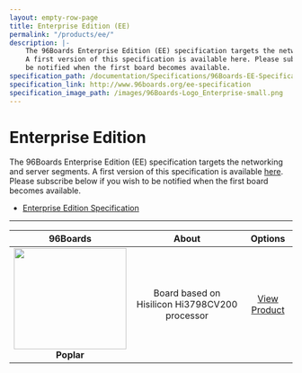 ```yaml
---
layout: empty-row-page
title: Enterprise Edition (EE)
permalink: "/products/ee/"
description: |-
    The 96Boards Enterprise Edition (EE) specification targets the networking and server segments.
    A first version of this specification is available here. Please subscribe below if you wish to
    be notified when the first board becomes available.
specification_path: /documentation/Specifications/96Boards-EE-Specification.pdf
specification_link: http://www.96boards.org/ee-specification
specification_image_path: /images/96Boards-Logo_Enterprise-small.png
---
```


# Enterprise Edition

The 96Boards Enterprise Edition (EE) specification targets the networking and server segments. A first version of this specification is available [here](http://www.96boards.org/ee-specification). Please subscribe below if you wish to be notified when the first board becomes available.

- [Enterprise Edition Specification](http://www.96boards.org/ee-specification)

***

| 96Boards                                | About                                                   | Options                                 | 
|:---------------------------------------:|:-------------------------------------------------------:|:--------------------:|
| <img src="https://github.com/96boards/documentation/blob/master/EnterpriseEdition/Poplar/AdditionalDocs/Images/Images_Board/Poplar_Front_SD.png?raw=true" data-canonical-src="https://github.com/96boards/documentation/blob/master/EnterpriseEdition/Poplar/AdditionalDocs/Images/Images_Board/Poplar_Front_SD.png?raw=true" width="200" height="180" /><br> **Poplar** | Board based on Hisilicon Hi3798CV200 processor  | [View Product](Poplar/README.md)<br> |

